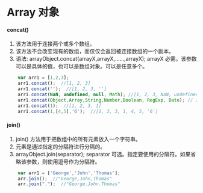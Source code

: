 # Array 对象


#### concat() 
1. 该方法用于连接两个或多个数组。  
2. 该方法不会改变现有的数组，而仅仅会返回被连接数组的一个副本。
3. 语法: arrayObject.concat(arrayX,arrayX,......,arrayX); arrayX	必需。该参数可以是具体的值，也可以是数组对象。可以是任意多个。

```javascript
    var arr1 = [1,2,3];
    arr1.concat();  //[1, 2, 3]
    arr1.concat('');  //[1, 2, 3, '']
    arr1.concat(NaN, undefined, null, Math); //[1, 2, 3, NaN, undefined, null, Math]
    arr1.concat(Object,Array,String,Number,Boolean, RegExp, Date); // [1, 2, 3, function, function, function, function, function, function, function]
    arr1.concat(1);  //[1, 2, 3, 1]
    arr1.concat(1,[4,5],'6');  //[1, 2, 3, 1, 4, 5, '6']
```

#### join()

1. join() 方法用于把数组中的所有元素放入一个字符串。
2. 元素是通过指定的分隔符进行分隔的。
3. arrayObject.join(separator); separator	可选。指定要使用的分隔符。如果省略该参数，则使用逗号作为分隔符。

```javascript
    var arr1 = ['George','John','Thomas'];
    arr.join();  //"George,John,Thomas"
    arr.join(".");  //"George.John.Thomas"
```


